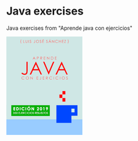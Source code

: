 # Java exercises
Java exercises from "Aprende java con ejercicios"

<a href="https://leanpub.com/aprendejava">![Aprende Java con Ejercicios](Book.png)</a>
